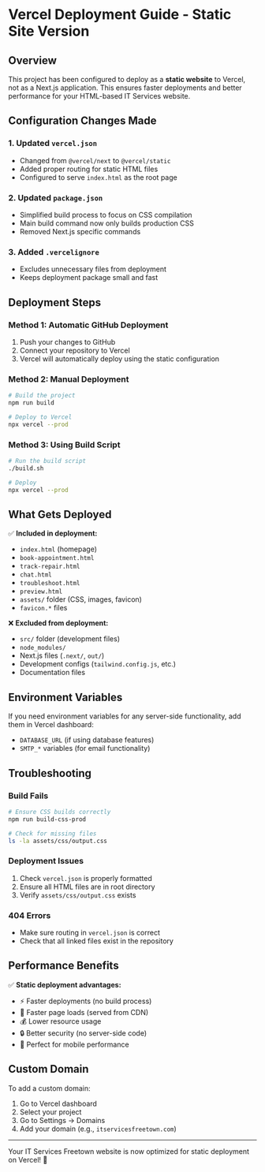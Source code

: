 # Vercel Deployment Guide - Static Site Version

## Overview
This project has been configured to deploy as a **static website** to Vercel, not as a Next.js application. This ensures faster deployments and better performance for your HTML-based IT Services website.

## Configuration Changes Made

### 1. Updated `vercel.json`
- Changed from `@vercel/next` to `@vercel/static` 
- Added proper routing for static HTML files
- Configured to serve `index.html` as the root page

### 2. Updated `package.json`
- Simplified build process to focus on CSS compilation
- Main build command now only builds production CSS
- Removed Next.js specific commands

### 3. Added `.vercelignore`
- Excludes unnecessary files from deployment
- Keeps deployment package small and fast

## Deployment Steps

### Method 1: Automatic GitHub Deployment
1. Push your changes to GitHub
2. Connect your repository to Vercel
3. Vercel will automatically deploy using the static configuration

### Method 2: Manual Deployment
```bash
# Build the project
npm run build

# Deploy to Vercel
npx vercel --prod
```

### Method 3: Using Build Script
```bash
# Run the build script
./build.sh

# Deploy
npx vercel --prod
```

## What Gets Deployed

✅ **Included in deployment:**
- `index.html` (homepage)
- `book-appointment.html`
- `track-repair.html` 
- `chat.html`
- `troubleshoot.html`
- `preview.html`
- `assets/` folder (CSS, images, favicon)
- `favicon.*` files

❌ **Excluded from deployment:**
- `src/` folder (development files)
- `node_modules/`
- Next.js files (`.next/`, `out/`)
- Development configs (`tailwind.config.js`, etc.)
- Documentation files

## Environment Variables

If you need environment variables for any server-side functionality, add them in Vercel dashboard:
- `DATABASE_URL` (if using database features)
- `SMTP_*` variables (for email functionality)

## Troubleshooting

### Build Fails
```bash
# Ensure CSS builds correctly
npm run build-css-prod

# Check for missing files
ls -la assets/css/output.css
```

### Deployment Issues
1. Check `vercel.json` is properly formatted
2. Ensure all HTML files are in root directory
3. Verify `assets/css/output.css` exists

### 404 Errors
- Make sure routing in `vercel.json` is correct
- Check that all linked files exist in the repository

## Performance Benefits

✅ **Static deployment advantages:**
- ⚡ Faster deployments (no build process)
- 🚀 Faster page loads (served from CDN)
- 💰 Lower resource usage
- 🔒 Better security (no server-side code)
- 📱 Perfect for mobile performance

## Custom Domain

To add a custom domain:
1. Go to Vercel dashboard
2. Select your project
3. Go to Settings → Domains
4. Add your domain (e.g., `itservicesfreetown.com`)

---

Your IT Services Freetown website is now optimized for static deployment on Vercel! 🎉
